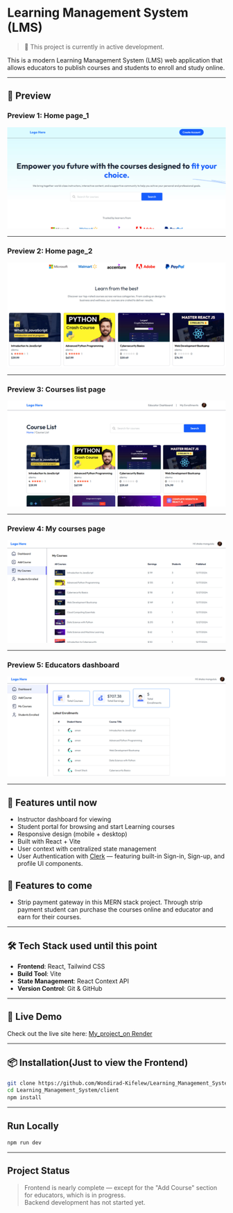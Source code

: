 #  Learning Management System (LMS)

> 🚧 This project is currently in active development.

This is a modern Learning Management System (LMS) web application that allows educators to publish courses and students to enroll and study online.

---

## 📸 Preview

### Preview 1: Home page_1
![Logo](./client/src/assets/preview.jpg) <!-- Update path if necessary -->

---
### Preview 2: Home page_2
![Logo](./client/src/assets/Preview_2.jpg) <!-- Update path if necessary -->

---
### Preview 3: Courses list page
![Logo](./client/src/assets/courses_list.jpg) <!-- Update path if necessary -->

---
### Preview 4: My courses page
![Logo](./client/src/assets/my_courses.jpg) <!-- Update path if necessary -->

---
### Preview 5: Educators dashboard
![Logo](./client/src/assets/Educator_dashboard.jpg) <!-- Update path if necessary -->

---

## 🚀 Features until now

-  Instructor dashboard for viewing 
-  Student portal for browsing and start Learning courses
-  Responsive design (mobile + desktop)
-  Built with React + Vite
-  User context with centralized state management
-  User Authentication with [Clerk](https://clerk.dev) — featuring built-in Sign-in, Sign-up, and profile UI components.

## 🚀 Features to come

- Strip payment gateway in this MERN stack project. Through strip payment student can purchase the courses online and educator and earn for their courses.
---

## 🛠️ Tech Stack used until this point

- **Frontend**: React, Tailwind CSS
- **Build Tool**: Vite
- **State Management**: React Context API
- **Version Control**: Git & GitHub

---

## 🚀 Live Demo

Check out the live site here: [My_project_on Render](https://learning-management-system-p398.onrender.com)

---

## 📦 Installation(Just to view the Frontend)

```bash
git clone https://github.com/Wondirad-Kifelew/Learning_Management_System.git
cd Learning_Management_System/client
npm install
```

---

## Run Locally

```bash
npm run dev
```

---

## Project Status

>  Frontend is nearly complete — except for the "Add Course" section for educators, which is in progress.  
>  Backend development has not started yet.

